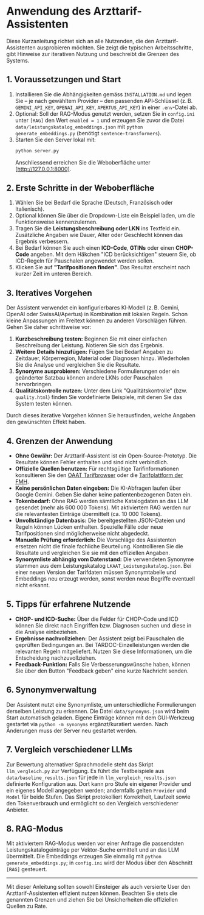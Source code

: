 # Anwendung des Arzttarif-Assistenten

Diese Kurzanleitung richtet sich an alle Nutzenden, die den Arzttarif-Assistenten ausprobieren möchten. Sie zeigt die typischen Arbeitsschritte, gibt Hinweise zur iterativen Nutzung und beschreibt die Grenzen des Systems.

## 1. Voraussetzungen und Start

1. Installieren Sie die Abhängigkeiten gemäss `INSTALLATION.md` und legen Sie – je nach gewähltem Provider – den passenden API‑Schlüssel (z. B. `GEMINI_API_KEY`, `OPENAI_API_KEY`, `APERTUS_API_KEY`) in einer `.env`-Datei ab.
2. Optional: Soll der RAG-Modus genutzt werden, setzen Sie in `config.ini` unter `[RAG]` den Wert `enabled = 1` und erzeugen Sie zuvor die Datei `data/leistungskatalog_embeddings.json` mit `python generate_embeddings.py` (benötigt `sentence-transformers`).
3. Starten Sie den Server lokal mit:
   ```bash
   python server.py
   ```
   Anschliessend erreichen Sie die Weboberfläche unter [http://127.0.0.1:8000].

## 2. Erste Schritte in der Weboberfläche

1. Wählen Sie bei Bedarf die Sprache (Deutsch, Französisch oder Italienisch).
2. Optional können Sie über die Dropdown-Liste ein Beispiel laden, um die Funktionsweise kennenzulernen.
3. Tragen Sie die **Leistungsbeschreibung oder LKN** ins Textfeld ein. Zusätzliche Angaben wie Dauer, Alter oder Geschlecht können das Ergebnis verbessern.
4. Bei Bedarf können Sie auch einen **ICD-Code**, **GTINs** oder einen **CHOP-Code** angeben. Mit dem Häkchen "ICD berücksichtigen" steuern Sie, ob ICD-Regeln für Pauschalen angewendet werden sollen.
5. Klicken Sie auf **"Tarifpositionen finden"**. Das Resultat erscheint nach kurzer Zeit im unteren Bereich.

## 3. Iteratives Vorgehen

Der Assistent verwendet ein konfigurierbares KI‑Modell (z. B. Gemini, OpenAI oder SwissAI/Apertus) in Kombination mit lokalen Regeln. Schon kleine Anpassungen im Freitext können zu anderen Vorschlägen führen. Gehen Sie daher schrittweise vor:

1. **Kurzbeschreibung testen:** Beginnen Sie mit einer einfachen Beschreibung der Leistung. Notieren Sie sich das Ergebnis.
2. **Weitere Details hinzufügen:** Fügen Sie bei Bedarf Angaben zu Zeitdauer, Körperregion, Material oder Diagnosen hinzu. Wiederholen Sie die Analyse und vergleichen Sie die Resultate.
3. **Synonyme ausprobieren:** Verschiedene Formulierungen oder ein geänderter Satzbau können andere LKNs oder Pauschalen hervorbringen.
4. **Qualitätskontrolle nutzen:** Unter dem Link "Qualitätskontrolle" (bzw. `quality.html`) finden Sie vordefinierte Beispiele, mit denen Sie das System testen können.

Durch dieses iterative Vorgehen können Sie herausfinden, welche Angaben den gewünschten Effekt haben.

## 4. Grenzen der Anwendung

* **Ohne Gewähr:** Der Arzttarif-Assistent ist ein Open-Source-Prototyp. Die Resultate können Fehler enthalten und sind nicht verbindlich.
* **Offizielle Quellen benutzen:** Für rechtsgültige Tarifinformationen konsultieren Sie den [OAAT Tarifbrowser](https://tarifbrowser.oaat-otma.ch/startPortal) oder die [Tarifplattform der FMH](https://www.tarifeambulant.fmh.ch/).
* **Keine persönlichen Daten eingeben:** Die KI-Abfragen laufen über Google Gemini. Geben Sie daher keine patientenbezogenen Daten ein.
* **Tokenbedarf:** Ohne RAG werden sämtliche Katalogdaten an das LLM gesendet (mehr als 600 000 Tokens). Mit aktiviertem RAG werden nur die relevantesten Einträge übermittelt (ca. 10 000 Tokens).
* **Unvollständige Datenbasis:** Die bereitgestellten JSON-Dateien und Regeln können Lücken enthalten. Spezielle Fälle oder neue Tarifpositionen sind möglicherweise nicht abgedeckt.
* **Manuelle Prüfung erforderlich:** Die Vorschläge des Assistenten ersetzen nicht die finale fachliche Beurteilung. Kontrollieren Sie die Resultate und vergleichen Sie sie mit den offiziellen Angaben.
* **Synonymliste abhängig vom Datenstand:** Die verwendeten Synonyme stammen aus dem Leistungskatalog `LKAAT_Leistungskatalog.json`. Bei einer neuen Version der Tarifdaten müssen Synonymtabelle und Embeddings neu erzeugt werden, sonst werden neue Begriffe eventuell nicht erkannt.

## 5. Tipps für erfahrene Nutzende

* **CHOP- und ICD-Suche:** Über die Felder für CHOP-Code und ICD können Sie direkt nach Eingriffen bzw. Diagnosen suchen und diese in die Analyse einbeziehen.
* **Ergebnisse nachvollziehen:** Der Assistent zeigt bei Pauschalen die geprüften Bedingungen an. Bei TARDOC-Einzelleistungen werden die relevanten Regeln mitgeliefert. Nutzen Sie diese Informationen, um die Entscheidung nachzuvollziehen.
* **Feedback-Funktion:** Falls Sie Verbesserungswünsche haben, können Sie über den Button "Feedback geben" eine kurze Nachricht senden.

## 6. Synonymverwaltung

Der Assistent nutzt eine Synonymliste, um unterschiedliche Formulierungen
derselben Leistung zu erkennen. Die Datei `data/synonyms.json` wird beim
Start automatisch geladen. Eigene Einträge können mit dem GUI‑Werkzeug gestartet via
`python -m synonyms` ergänzt/kuratiert werden. Nach Änderungen muss der
Server neu gestartet werden.

## 7. Vergleich verschiedener LLMs

Zur Bewertung alternativer Sprachmodelle steht das Skript
`llm_vergleich.py` zur Verfügung. Es führt die Testbeispiele aus
`data/baseline_results.json` für jede in `llm_vergleich_results.json`
definierte Konfiguration aus. Dort kann pro Stufe ein eigener Provider und ein
eigenes Modell angegeben werden; andernfalls gelten `Provider` und `Model` für
beide Stufen. Das Skript protokolliert Korrektheit, Laufzeit sowie den
Tokenverbrauch und ermöglicht so den Vergleich verschiedener Anbieter.

## 8. RAG-Modus

Mit aktiviertem RAG-Modus werden vor einer Anfrage die passendsten
Leistungskatalogeinträge per Vektor-Suche ermittelt und an das LLM
übermittelt. Die Embeddings erzeugen Sie einmalig mit
`python generate_embeddings.py`; in `config.ini` wird der Modus über den
Abschnitt `[RAG]` gesteuert.

---

Mit dieser Anleitung sollten sowohl Einsteiger als auch versierte User den Arzttarif-Assistenten effizient nutzen können. Beachten Sie stets die genannten Grenzen und ziehen Sie bei Unsicherheiten die offiziellen Quellen zu Rate.

